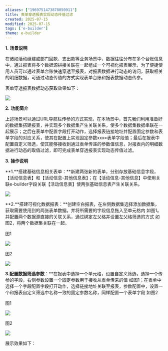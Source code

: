 ```yaml
---
aliases: ["1969751473878050911"]
title: 表单穿透报表实现动态传值过滤
created: 2025-07-15
modified: 2025-07-15
tags: ['e-builder']
theme: e-builder
---
```


**1.** **场景说明**

在诸如活动组建或部门回款、支出款等业务场景中，数据往往分布在多个台账信息中，通过报表将多个数据源拼接关联在一起组成一个可视化报表展示，为了便捷使用人员可以通过表单台账快速穿透至报表，对报表数据进行动态的访问，获取相关的明细数据，可通过动态传值的方式实现表单台账和报表数据动态传参。

表单穿透报表数据动态获取效果如下：

![](https://myhelpdoc.oss-cn-heyuan.aliyuncs.com/mdimages/fc028cb62ac5d77b4e88ff51fbd98b44.jpg)

**2.** **功能简介**

上述场景可以通过URL导航栏传参的方式实现，在本场景中，首先我们利用准备好的数据集搭建报表，并实现多个数据集产生关联关系，使多个数据集数据串联在一起展示；之后在表单中配置字段打开动作，选择报表链接地址并配置固定参数和表单字段的对应关系，使其在配置上实现固定参数xxx=表单字段值；最后在报表中配置自定义筛选，使其能够接收到通过表单传递的参数值信息，对报表内的明细数据进行动态的取值过滤，即可完成表单穿透报表实现动态传值过滤。

**3.** **操作说明**

**1.**搭建基础信息相关表单：**新建两张新的表单，分别存放基础信息字段，【活动信息表】和【活动信息-其他信息表】；在【活动信息-其他信息】中使用关联e-builder字段关联【活动信息表】使两张基础信息表产生关联关系。

![](https://myhelpdoc.oss-cn-heyuan.aliyuncs.com/mdimages/b463e080b7e87e352f5c01c9f5e063c1.jpg)

**2.**搭建可视化数据报表：**创建空白报表，在左侧数据集选择添加数据集，获取需要使用到的两张表单数据。并将所需要的字段信息拖入至单元格内 如图1。并配置两个数据源直接的关联关系，通过绑定左父格并设置左父格筛选的方式 如图2，将两个数据集关联在一起。

图1

![](https://myhelpdoc.oss-cn-heyuan.aliyuncs.com/mdimages/1919dc7e23694489bc04024b48b5a7e0.jpg)

图2

![](https://myhelpdoc.oss-cn-heyuan.aliyuncs.com/mdimages/9a4331fdc625e78ee4b985802dcfeeb6.jpg)

**3.配置数据筛选参数**：**在报表中选择一个单元格，设置自定义筛选，选择一个传参的字段，右侧参数设置一个固定参数用于接收从表单传来的值 如图1；在表单中选择一个字段配置字段打开动作，选择链接地址关联至报表，参数配置中，设置一个和报表自定义筛选中名称一致的固定参数名称，同样配置一个表单字段 如图2

图1

![](https://myhelpdoc.oss-cn-heyuan.aliyuncs.com/mdimages/b9727dce0f5fe0fd3478d3cd429f2cda.jpg)

图2

![](https://myhelpdoc.oss-cn-heyuan.aliyuncs.com/mdimages/09e34890c925b13e08e136ffc6328e92.jpg)

展示效果如下：

